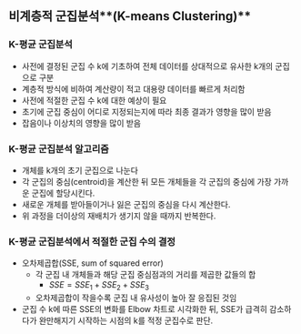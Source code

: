 ## 비계층적 군집분석**(K-means Clustering)**

### K-평균 군집분석

- 사전에 결정된 군집 수 k에 기초하여 전체 데이터를 상대적으로 유사한 k개의 군집으로 구분
- 계층적 방식에 비하여 계산량이 적고 대용량 데이터를 빠르게 처리함
- 사전에 적절한 군집 수 k에 대한 예상이 필요
- 초기에 군집 중심이 어디로 지정되는지에 따라 최종 결과가 영향을 많이 받음
- 잡음이나  이상치의 영향을 많이 받음

### K-평균 군집분석 알고리즘

- 개체를 k개의 초기 군집으로 나눈다
- 각 군집의 중심(centroid)을 계산한 뒤 모든 개체들을 각 군집의 중심에 가장 가까운 군집에 할당시킨다.
- 새로운 개체를 받아들이거나 잃은 군집의 중심을 다시 계산한다.
- 위 과정을 더이상의 재배치가 생기지 않을 때까지 반복한다.

### K-평균 군집분석에서 적절한 군집 수의 결정

- 오차제곱합(SSE, sum of squared error)
    - 각 군집 내 개체들과 해당 군집 중심점과의 거리를 제곱한 값들의 합
        - ${SSE} = {SSE}_1 + {SSE}_2 + {SSE}_3$
    - 오차제곱합이 작을수록 군집 내 유사성이 높아 잘 응집된 것임
- 군집 수 k에 따른 SSE의 변화를 Elbow 차트로 시각화한 뒤, SSE가 급격히 감소하다가 완만해지기 시작하는 시점의 k를 적정 군집수로 판단.
